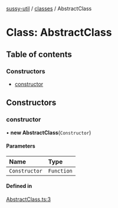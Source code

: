 [sussy-util](../README.md) / [classes](./README.md) / AbstractClass

# Class: AbstractClass

## Table of contents

### Constructors

- [constructor](AbstractClass.md#constructor)

## Constructors

### constructor

• **new AbstractClass**(`Constructor`)

#### Parameters

| Name | Type |
| :------ | :------ |
| `Constructor` | `Function` |

#### Defined in

[AbstractClass.ts:3](https://github.com/roteKlaue/SussyUtilMadeByMe/blob/master/src/Classes/AbstractClass.ts#L3)
